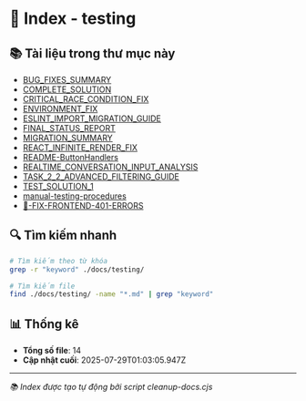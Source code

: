# 📁 Index - testing

## 📚 Tài liệu trong thư mục này

- [BUG_FIXES_SUMMARY](./BUG_FIXES_SUMMARY.md)
- [COMPLETE_SOLUTION](./COMPLETE_SOLUTION.md)
- [CRITICAL_RACE_CONDITION_FIX](./CRITICAL_RACE_CONDITION_FIX.md)
- [ENVIRONMENT_FIX](./ENVIRONMENT_FIX.md)
- [ESLINT_IMPORT_MIGRATION_GUIDE](./ESLINT_IMPORT_MIGRATION_GUIDE.md)
- [FINAL_STATUS_REPORT](./FINAL_STATUS_REPORT.md)
- [MIGRATION_SUMMARY](./MIGRATION_SUMMARY.md)
- [REACT_INFINITE_RENDER_FIX](./REACT_INFINITE_RENDER_FIX.md)
- [README-ButtonHandlers](./README-ButtonHandlers.md)
- [REALTIME_CONVERSATION_INPUT_ANALYSIS](./REALTIME_CONVERSATION_INPUT_ANALYSIS.md)
- [TASK_2_2_ADVANCED_FILTERING_GUIDE](./TASK_2_2_ADVANCED_FILTERING_GUIDE.md)
- [TEST_SOLUTION_1](./TEST_SOLUTION_1.md)
- [manual-testing-procedures](./manual-testing-procedures.md)
- [🔧-FIX-FRONTEND-401-ERRORS](./🔧-FIX-FRONTEND-401-ERRORS.md)

## 🔍 Tìm kiếm nhanh

```bash
# Tìm kiếm theo từ khóa
grep -r "keyword" ./docs/testing/

# Tìm kiếm file
find ./docs/testing/ -name "*.md" | grep "keyword"
```

## 📊 Thống kê

- **Tổng số file**: 14
- **Cập nhật cuối**: 2025-07-29T01:03:05.947Z

---

_📚 Index được tạo tự động bởi script cleanup-docs.cjs_
